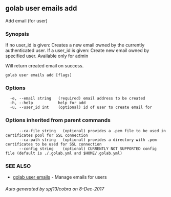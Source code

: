 ## golab user emails add

Add email (for user)

### Synopsis


If no user_id is given: Creates a new email owned by the currently authenticated user.
If a user_id is given: Create new email owned by specified user. Available only for admin

Will return created email on success.

```
golab user emails add [flags]
```

### Options

```
  -e, --email string   (required) email address to be created
  -h, --help           help for add
  -u, --user_id int    (optional) id of user to create email for
```

### Options inherited from parent commands

```
      --ca-file string   (optional) provides a .pem file to be used in certificates pool for SSL connection
      --ca-path string   (optional) provides a directory with .pem certificates to be used for SSL connection
      --config string    (optional) CURRENTLY NOT SUPPORTED config file (default is ./.golab.yml and $HOME/.golab.yml)
```

### SEE ALSO
* [golab user emails](golab_user_emails.md)	 - Manage emails for users

###### Auto generated by spf13/cobra on 8-Dec-2017
